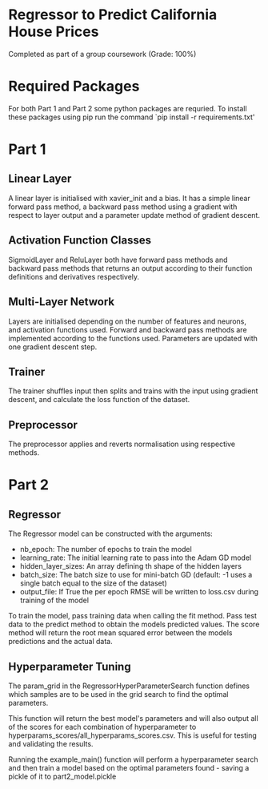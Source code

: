 # Regressor to Predict California House Prices

Completed as part of a group coursework (Grade: 100%)

# Required Packages

For both Part 1 and Part 2 some python packages are requried. To install these packages using pip run the command `pip install -r requirements.txt'

# Part 1

## Linear Layer

A linear layer is initialised with xavier_init and a bias. It has a simple linear forward pass method, a backward pass method using a gradient with respect to layer output and a parameter update method of gradient descent.

## Activation Function Classes

SigmoidLayer and ReluLayer both have forward pass methods and backward pass methods that returns an output according to their function definitions and derivatives respectively.

## Multi-Layer Network

Layers are initialised depending on the number of features and neurons, and activation functions used. Forward and backward pass methods are implemented according to the functions used. Parameters are updated with one gradient descent step.

## Trainer

The trainer shuffles input then splits and trains with the input using gradient descent, and calculate the loss function of the dataset.

## Preprocessor

The preprocessor applies and reverts normalisation using respective methods.

# Part 2

## Regressor

The Regressor model can be constructed with the arguments:
 - nb_epoch: The number of epochs to train the model
 - learning_rate: The initial learning rate to pass into the Adam GD model
 - hidden_layer_sizes: An array defining th shape of the hidden layers
 - batch_size: The batch size to use for mini-batch GD (default: -1 uses a single batch equal to the size of the dataset)
 - output_file: If True the per epoch RMSE will be written to loss.csv during training of the model

To train the model, pass training data when calling the fit method.
Pass test data to the predict method to obtain the models predicted values.
The score method will return the root mean squared error between the models predictions and the actual data.

## Hyperparameter Tuning

The param_grid in the RegressorHyperParameterSearch function defines which samples are to be used in the grid search to find the optimal parameters.

This function will return the best model's parameters and will also output all of the scores for each combination of hyperparameter to hyperparams_scores/all_hyperparams_scores.csv. This is useful for testing and validating the results.

Running the example_main() function will perform a hyperparameter search and then train a model based on the optimal parameters found - saving a pickle of it to part2_model.pickle

